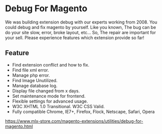 # Debug For Magento

We was building extension debug with our experts working from 2008. You could debug and fix magento by yourself. Like you known, The bug can be do your site slow, error, broke layout, etc... So, The repair are important for your sell. Please experience features which extension provide so far!

## Feature
- Find extension conflict and how to fix.
- Find file xml error.
- Manage php error.
- Find Image Unutilized.
- Manage database log.
- Display file changed from x days.
- Set maintenance mode for frontend.
- Flexible settings for advanced usage.
- W3C XHTML 1.0 Transitional. W3C CSS Valid.
- Fully compatible Chrome, IE7+, Firefox, Flock, Netscape, Safari, Opera

https://www.mlx-store.com/magento-extensions/utilities/debug-for-magento.html
